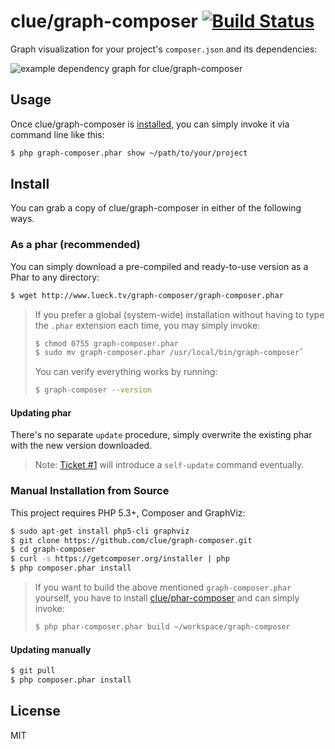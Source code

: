 # clue/graph-composer [![Build Status](https://travis-ci.org/clue/graph-composer.png?branch=master)](https://travis-ci.org/clue/graph-composer)

Graph visualization for your project's `composer.json` and its dependencies:


![example dependency graph for clue/graph-composer](http://www.lueck.tv/graph-composer/graph-composer.png)

## Usage

Once clue/graph-composer is [installed](#install), you can simply invoke it via command line like this:

```bash
$ php graph-composer.phar show ~/path/to/your/project
```

## Install

You can grab a copy of clue/graph-composer in either of the following ways.

### As a phar (recommended)

You can simply download a pre-compiled and ready-to-use version as a Phar
to any directory:

```bash
$ wget http://www.lueck.tv/graph-composer/graph-composer.phar
```


> If you prefer a global (system-wide) installation without having to type the `.phar` extension
each time, you may simply invoke:
> 
> ```bash
> $ chmod 0755 graph-composer.phar
> $ sudo mv graph-composer.phar /usr/local/bin/graph-composer`
> ```
>
> You can verify everything works by running:
> 
> ```bash
> $ graph-composer --version
> ```

#### Updating phar

There's no separate `update` procedure, simply overwrite the existing phar with the new version downloaded.

> Note: [Ticket #1](https://github.com/clue/graph-composer/issues/1) will introduce a `self-update` command eventually.

### Manual Installation from Source

This project requires PHP 5.3+, Composer and GraphViz:

```bash
$ sudo apt-get install php5-cli graphviz
$ git clone https://github.com/clue/graph-composer.git
$ cd graph-composer
$ curl -s https://getcomposer.org/installer | php
$ php composer.phar install
```

> If you want to build the above mentioned `graph-composer.phar` yourself, you have
to install [clue/phar-composer](https://github.com/clue/phar-composer#install)
and can simply invoke:
>
> ```bash
> $ php phar-composer.phar build ~/workspace/graph-composer
> ```

#### Updating manually

```bash
$ git pull
$ php composer.phar install
```

## License

MIT
